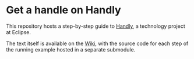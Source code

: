 Get a handle on Handly
======================

This repository hosts a step-by-step guide to
[Handly](http://eclipse.org/handly/), a technology project at Eclipse.

The text itself is available on the
[Wiki](https://github.com/pisv/gethandly/wiki), with the source code
for each step of the running example hosted in a separate submodule.
